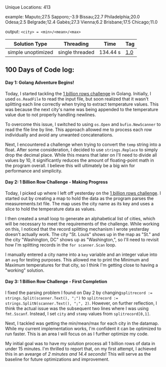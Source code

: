 Unique Locations: 413

example:
   Maputo;27.5
   Sapporo;-3.9
   Bissau;22.7
   Philadelphia;20.0
   Odesa;2.5
   Belgrade;12.4
   Gabès;27.3
   Vienna;6.2
   Brisbane;17.5
   Chicago;11.0

output: `<city> = <min>/<mean>/<max>`

| Solution Type | Threading | Time | Tag |
|---------------|-----------|------|-----|
| simple unoptimized | single threaded | 134.44 s | [1.0](https://github.com/absenth/1brc/releases/tag/1.0) |

## 100 Days of Code log:

#### Day 1: Golang Adventure Begins!

Today, I started tackling the [1 billion rows challenge](https://1brc.dev) in Golang. Initially, I used `os.ReadFile` to read the input file, but soon realized that it wasn't splitting each line correctly when trying to extract temperature values. This was because the next city's name was being appended to the temperature value due to not properly handling newlines.

To overcome this issue, I switched to using `os.Open` and `bufio.NewScanner` to read the file line by line. This approach allowed me to process each row individually and avoid any unwanted concatenations.

Next, I encountered a challenge when trying to convert the `temp` string into a float. After some consideration, I decided to use `strings.Replace` to simply drop the decimal place. While this means that later on I'll need to divide all values by 10, it significantly reduces the amount of floating-point math in the program overall. I believe this will ultimately be a big win for performance and simplicity.

#### Day 2: 1 Billion Row Challenge - Making Progress

Today, I picked up where I left off yesterday on the [1 billion rows
challenge](https://1brc.dev). I started out by creating a map to hold the data as the
program parses the measurements.txt file. The map uses the city name as its key and
uses a slice to hold the temperature data as values.

I then created a small loop to generate an alphabetical list of cities, which will be
necessary to meet the requirements of the challenge. While working on this, I noticed
that the record splitting mechanism I wrote yesterday doesn't actually work. The city
"St. Louis" shows up in the map as "St." and the city "Washington, DC" shows up as
"Washington,", so I'll need to revisit how I'm splitting records in the `for
scanner.Scan` loop.

I manually entered a city name into a `key` variable and an integer value into an
`avg` for testing purposes. This allowed me to print the Minimum and Maximum
temperatures for that city, so I think I'm getting close to having a "working"
solution.

#### Day 3: 1 Billion Row Challenge - First Completion

I fixed the parsing problem I found on Day 2 by changing`splitrecord := strings.Split(scanner.Text(), ";")` to `splitrecord := strings.SplitN(scanner.Text(), ";", 2)`.  However, on further reflection, I think the actual issue was the subsequent two lines where I was using `fmt.Sscanf`.  Instead, I set `city` and `stemp` values from `splitrecord[0,1]`.

Next, I tackled was getting the min/mean/max for each city in the datamap.  While my current implementation works, I'm confident it can be optimized to run faster.  This is an area I will focus on as I further optimize my code.

My initial goal was to have my solution process all 1 billion rows of data in under 15 minutes.  I'm thrilled to report that, on my first attempt, I achieved this in an avearge of *2 minutes and 14.4 seconds*!  This will serve as the baseline for future optimizations and improvement.

